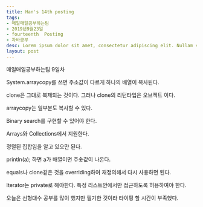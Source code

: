 ```yaml
---
title: Han's 14th posting
tags:
- 매일매일공부하는팀
- 2019년9월23일
- fourteenth  Posting
- 자바공부
desc: Lorem ipsum dolor sit amet, consectetur adipiscing elit. Nullam vehicula gravida felis et dapibus.
layout: post
---
```


매일매일공부하는팀 9일차

System.arraycopy를 쓰면 주소값이 다르게 하나의 배열이 복사된다.

clone은 그대로 복제되는 것이다. 그러나 clone의 리턴타입은 오브젝트 이다.

arraycopy는 일부분도 복사할 수 있다.

Binary search를 구현할 수 있어야 한다.

Arrays와 Collections에서 지원한다.

정렬된 집합임을 알고 있으먄 된다.

println(a); 하면 a가 배열이면 주솟값이 나온다.

equals나 clone같은 것을 overriding하여 재정의해서 다시 사용하면 된다.

Iterator는 private로 해야한다. 특정 리스트안에서만 접근하도록 허용하여야 한다.

오늘은 선형대수 공부를 많이 했지만 필기한 것이라 타이핑 할 시간이 부족했다.